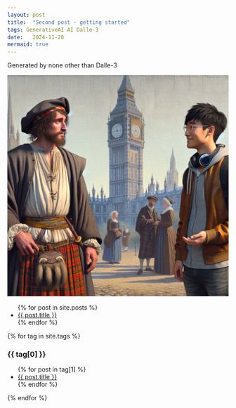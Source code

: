 ```yaml
---
layout: post
title:  "Second post - getting started"
tags: GenerativeAI AI Dalle-3
date:   2024-11-28
mermaid: true
---
```

Generated by none other than Dalle-3

![A medieval era Man (Normal peasant man from United Kingdom, Scotland) meeting a current modern era Software Developer (New York City). The clothing should match the era and style](/resources/Dalle3GenContent_Softwaredevmeetingpeasent.png)



<ul>
  {% for post in site.posts %}
    <li>
      <a href="{{ post.url }}">{{ post.title }}</a>
    </li>
  {% endfor %}
</ul>

{% for tag in site.tags %}
  <h3>{{ tag[0] }}</h3>
  <ul>
    {% for post in tag[1] %}
      <li><a href="{{ post.url }}">{{ post.title }}</a></li>
    {% endfor %}
  </ul>
{% endfor %}